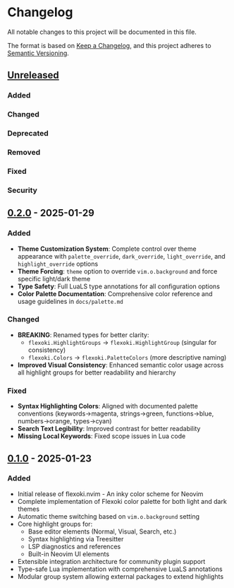 # Changelog

All notable changes to this project will be documented in this file.

The format is based on [Keep a Changelog](https://keepachangelog.com/en/1.0.0/),
and this project adheres to [Semantic Versioning](https://semver.org/spec/v2.0.0.html).

## [Unreleased]

### Added

### Changed

### Deprecated

### Removed

### Fixed

### Security

## [0.2.0] - 2025-01-29

### Added

- **Theme Customization System**: Complete control over theme appearance with `palette_override`, `dark_override`, `light_override`, and `highlight_override` options
- **Theme Forcing**: `theme` option to override `vim.o.background` and force specific light/dark theme
- **Type Safety**: Full LuaLS type annotations for all configuration options
- **Color Palette Documentation**: Comprehensive color reference and usage guidelines in `docs/palette.md`

### Changed

- **BREAKING**: Renamed types for better clarity:
  - `flexoki.HighlightGroups` → `flexoki.HighlightGroup` (singular for consistency)
  - `flexoki.Colors` → `flexoki.PaletteColors` (more descriptive naming)
- **Improved Visual Consistency**: Enhanced semantic color usage across all highlight groups for better readability and hierarchy

### Fixed

- **Syntax Highlighting Colors**: Aligned with documented palette conventions (keywords→magenta, strings→green, functions→blue, numbers→orange, types→cyan)
- **Search Text Legibility**: Improved contrast for better readability
- **Missing Local Keywords**: Fixed scope issues in Lua code

## [0.1.0] - 2025-01-23

### Added

- Initial release of flexoki.nvim - An inky color scheme for Neovim
- Complete implementation of Flexoki color palette for both light and dark themes
- Automatic theme switching based on `vim.o.background` setting
- Core highlight groups for:
  - Base editor elements (Normal, Visual, Search, etc.)
  - Syntax highlighting via Treesitter
  - LSP diagnostics and references
  - Built-in Neovim UI elements
- Extensible integration architecture for community plugin support
- Type-safe Lua implementation with comprehensive LuaLS annotations
- Modular group system allowing external packages to extend highlights

[Unreleased]: https://github.com/cpplain/flexoki.nvim/compare/v0.2.0...HEAD
[0.2.0]: https://github.com/cpplain/flexoki.nvim/compare/v0.1.0...v0.2.0
[0.1.0]: https://github.com/cpplain/flexoki.nvim/releases/tag/v0.1.0
